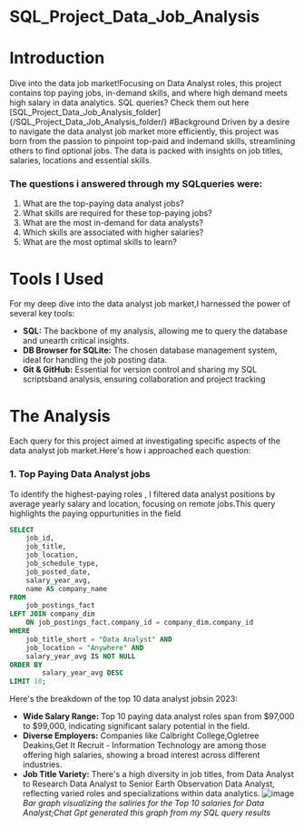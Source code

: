 # SQL_Project_Data_Job_Analysis

# Introduction
Dive into the data job market!Focusing on Data Analyst roles, this project contains top paying jobs, in-demand skills, and where high demand meets high salary in data analytics.
SQL queries? Check them out here [SQL_Project_Data_Job_Analysis_folder]{/SQL_Project_Data_Job_Analysis_folder/}
#Background
Driven by a desire to navigate the data analyst job market more efficiently, this project was born from the passion to pinpoint top-paid and indemand skills, streamlining others to find optional jobs.
The data is packed with insights on job titles, salaries, locations and essential skills.

### The questions i answered through my SQLqueries were:

1. What are the top-paying data analyst jobs?
2. What skills are required for these top-paying jobs?
3. What are the most in-demand for data analysts?
4. Which skills are associated with higher salaries?
5. What are the most optimal skills to learn?

# Tools I Used
For my deep dive into the data analyst job market,I harnessed the power of several key tools:

- **SQL:** The backbone of my analysis, allowing me to query the database and unearth critical insights.
- **DB Browser for SQLite:** The chosen database management system, ideal for handling the job posting data.
- **Git & GitHub:** Essential for version control and sharing my SQL scriptsband analysis, ensuring collaboration and project tracking

# The Analysis
Each query for this project aimed at investigating specific aspects of the data analyst job market.Here's how i approached each question:

### 1. Top Paying Data Analyst jobs
To identify the highest-paying roles , I filtered data analyst positions by average yearly salary and location, focusing on remote jobs.This query highlights the paying oppurtunities in the field
```sql
SELECT 
	job_id,
	job_title,
	job_location,
	job_schedule_type,
	job_posted_date,
	salary_year_avg,
	name AS company_name
FROM 
	job_postings_fact 
LEFT JOIN company_dim 
	ON job_postings_fact.company_id = company_dim.company_id	
WHERE 
	job_title_short = "Data Analyst" AND
	job_location = "Anywhere" AND
	salary_year_avg IS NOT NULL
ORDER BY
		salary_year_avg DESC
LIMIT 10;
```
Here's the breakdown of the top 10 data analyst jobsin 2023:
- **Wide Salary Range:** Top 10 paying data analyst roles span from $97,000 to $99,000, indicating significant salary potential in the field.
- **Diverse Employers:** Companies like Calbright College,Ogletree Deakins,Get It Recruit - Information Technology are among those offering high salaries, showing a broad interest across different industries.
- **Job Title Variety:** There's a high diversity in job titles, from Data Analyst to Research Data Analyst to Senior Earth Observation Data Analyst, reflecting varied roles and specializations within data analytics.
![image](https://github.com/user-attachments/assets/e23676a5-5d99-4fcd-af3c-e19eb211db1f)
*Bar graph visualizing the saliries for the Top 10 salaries for Data Analyst;Chat Gpt generated this graph from my SQL query results*



